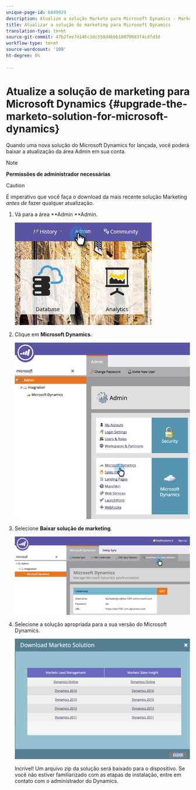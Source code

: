 ```yaml
---
unique-page-id: 6849029
description: Atualize a solução Marketo para Microsoft Dynamics - Marketing to Docs - Documentação do produto
title: Atualizar a solução de marketing para Microsoft Dynamics
translation-type: tm+mt
source-git-commit: 47b2fee7d146c3dc558d4bbb10070683f4cdfd3d
workflow-type: tm+mt
source-wordcount: '109'
ht-degree: 0%

---
```



# Atualize a solução de marketing para Microsoft Dynamics {#upgrade-the-marketo-solution-for-microsoft-dynamics}

Quando uma nova solução do Microsoft Dynamics for lançada, você poderá baixar a atualização da área Admin em sua conta.

>[!NOTE]
>
>**Permissões de administrador necessárias**

>[!CAUTION]
>
>É imperativo que você faça o download da mais recente solução Marketing *antes de* fazer qualquer atualização.

1. Vá para a área **Admin **Admin.

   ![](assets/admin.png)

1. Clique em **Microsoft Dynamics**.

   ![](assets/image2015-3-16-10-3a51-3a25.png)

1. Selecione **Baixar solução de marketing**.

   ![](assets/image2015-3-16-10-3a52-3a1.png)

1. Selecione a solução apropriada para a sua versão do Microsoft Dynamics.

   ![](assets/msd-online.png)

   Incrível! Um arquivo zip da solução será baixado para o dispositivo. Se você não estiver familiarizado com as etapas de instalação, entre em contato com o administrador do Dynamics.

